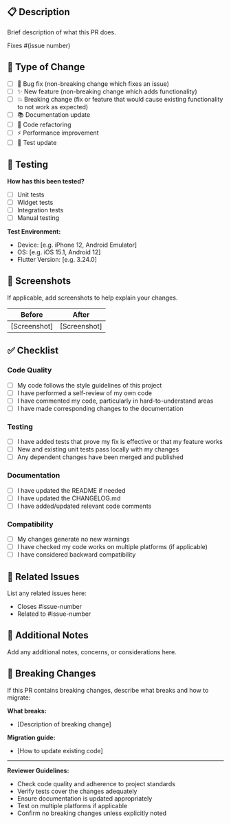 ## 📋 Description

Brief description of what this PR does.

Fixes #(issue number)

## 🔄 Type of Change

- [ ] 🐛 Bug fix (non-breaking change which fixes an issue)
- [ ] ✨ New feature (non-breaking change which adds functionality)
- [ ] 💥 Breaking change (fix or feature that would cause existing functionality to not work as expected)
- [ ] 📚 Documentation update
- [ ] 🔧 Code refactoring
- [ ] ⚡ Performance improvement
- [ ] 🧪 Test update

## 🧪 Testing

**How has this been tested?**

- [ ] Unit tests
- [ ] Widget tests
- [ ] Integration tests
- [ ] Manual testing

**Test Environment:**
- Device: [e.g. iPhone 12, Android Emulator]
- OS: [e.g. iOS 15.1, Android 12]
- Flutter Version: [e.g. 3.24.0]

## 📱 Screenshots

If applicable, add screenshots to help explain your changes.

| Before | After |
|--------|--------|
| [Screenshot] | [Screenshot] |

## ✅ Checklist

### Code Quality
- [ ] My code follows the style guidelines of this project
- [ ] I have performed a self-review of my own code
- [ ] I have commented my code, particularly in hard-to-understand areas
- [ ] I have made corresponding changes to the documentation

### Testing
- [ ] I have added tests that prove my fix is effective or that my feature works
- [ ] New and existing unit tests pass locally with my changes
- [ ] Any dependent changes have been merged and published

### Documentation
- [ ] I have updated the README if needed
- [ ] I have updated the CHANGELOG.md
- [ ] I have added/updated relevant code comments

### Compatibility
- [ ] My changes generate no new warnings
- [ ] I have checked my code works on multiple platforms (if applicable)
- [ ] I have considered backward compatibility

## 🔗 Related Issues

List any related issues here:
- Closes #issue-number
- Related to #issue-number

## 📝 Additional Notes

Add any additional notes, concerns, or considerations here.

## 🎯 Breaking Changes

If this PR contains breaking changes, describe what breaks and how to migrate:

**What breaks:**
- [Description of breaking change]

**Migration guide:**
- [How to update existing code]

---

**Reviewer Guidelines:**
- Check code quality and adherence to project standards
- Verify tests cover the changes adequately  
- Ensure documentation is updated appropriately
- Test on multiple platforms if applicable
- Confirm no breaking changes unless explicitly noted
